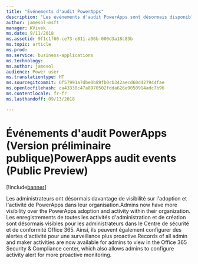 ```yaml
---
title: "Événements d'audit PowerApps"
description: "Les événements d'audit PowerApps sont désormais disponibles dans le Centre de sécurité et de conformité Office 365"
author: jamesol-msft
manager: KVivek
ms.date: 9/11/2018
ms.assetid: 9f1c1f60-ce73-e811-a96b-000d3a18c83b
ms.topic: article
ms.prod: 
ms.service: business-applications
ms.technology: 
ms.author: jamesol
audience: Power user
ms.translationtype: HT
ms.sourcegitcommit: 6f57991a7dbe0b89fb0cb342aecd60d427944fae
ms.openlocfilehash: ca43338c47a8970502fdda626e9050914adc7b96
ms.contentlocale: fr-fr
ms.lasthandoff: 09/13/2018

---
```

# <a name="powerapps-audit-events-public-preview"></a><span data-ttu-id="428d1-103">Événements d'audit PowerApps (Version préliminaire publique)</span><span class="sxs-lookup"><span data-stu-id="428d1-103">PowerApps audit events (Public Preview)</span></span>


[!include[banner](../../includes/banner.md)]

<span data-ttu-id="428d1-104">Les administrateurs ont désormais davantage de visibilité sur l'adoption et l'activité de PowerApps dans leur organisation.</span><span class="sxs-lookup"><span data-stu-id="428d1-104">Admins now have more visibility over the PowerApps adoption and activity within their organization.</span></span> <span data-ttu-id="428d1-105">Les enregistrements de toutes les activités d'administration et de création sont désormais visibles pour les administrateurs dans le Centre de sécurité et de conformité Office 365. Ainsi, ils peuvent également configurer des alertes d'activité pour une surveillance plus proactive.</span><span class="sxs-lookup"><span data-stu-id="428d1-105">Records of all admin and maker activities are now available for admins to view in the Office 365 Security & Compliance center, which also allows admins to configure activity alert for more proactive monitoring.</span></span>


